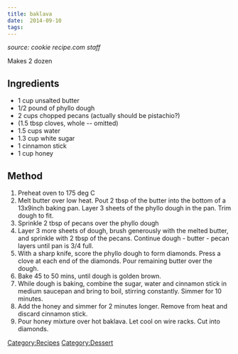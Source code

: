 ```yaml
---
title: baklava
date:  2014-09-10
tags:
---
```

*source: cookie recipe.com staff*

Makes 2 dozen

Ingredients
-----------

-   1 cup unsalted butter
-   1/2 pound of phyllo dough
-   2 cups chopped pecans (actually should be pistachio?)
-   (1.5 tbsp cloves, whole -- omitted)
-   1.5 cups water
-   1.3 cup white sugar
-   1 cinnamon stick
-   1 cup honey

Method
------

1.  Preheat oven to 175 deg C
2.  Melt butter over low heat. Pout 2 tbsp of the butter into the bottom
    of a 13x9inch baking pan. Layer 3 sheets of the phyllo dough in the
    pan. Trim dough to fit.
3.  Sprinkle 2 tbsp of pecans over the phyllo dough
4.  Layer 3 more sheets of dough, brush generously with the melted
    butter, and sprinkle with 2 tbsp of the pecans. Continue dough -
    butter - pecan layers until pan is 3/4 full.
5.  With a sharp knife, score the phyllo dough to form diamonds. Press a
    clove at each end of the diamonds. Pour remaining butter over the
    dough.
6.  Bake 45 to 50 mins, until dough is golden brown.
7.  While dough is baking, combine the sugar, water and cinnamon stick
    in medium saucepan and bring to boil, stirring constantly. Simmer
    for 10 minutes.
8.  Add the honey and simmer for 2 minutes longer. Remove from heat and
    discard cinnamon stick.
9.  Pour honey mixture over hot baklava. Let cool on wire racks. Cut
    into diamonds.

<Category:Recipes> <Category:Dessert>

